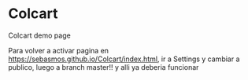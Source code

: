 # Colcart
Colcart demo page

Para volver a activar pagina en https://sebasmos.github.io/Colcart/index.html, ir a Settings y cambiar a publico, luego a branch master!! y alli ya deberia funcionar 
